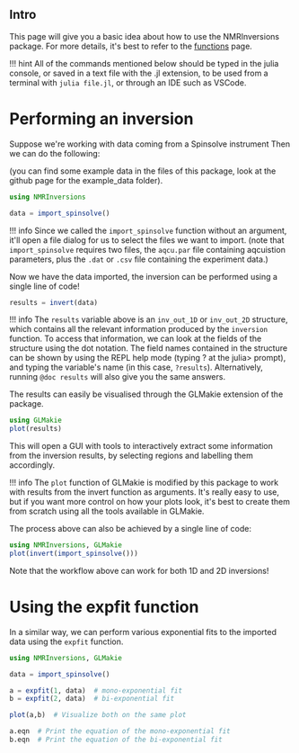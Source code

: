 ## Intro

This page will give you a basic idea about how to use the NMRInversions package.
For more details, it's best to refer to the [functions](functions.md) page.

!!! hint
    All of the commands mentioned below should be typed in the julia console, 
    or saved in a text file with the .jl extension, to be used 
    from a terminal with `julia file.jl`, or through an IDE such as VSCode.


# Performing an inversion

Suppose we're working with data coming from a Spinsolve instrument
Then we can do the following:

(you can find some example data in the files of this package, 
look at the github page for the example_data folder).

```julia
using NMRInversions

data = import_spinsolve()
```

!!! info
    Since we called the `import_spinsolve` function without an argument, 
    it'll open a file dialog for us to select the files we want to import.
    (note that `import_spinsolve` requires two files, the `aqcu.par` file
    containing aqcuistion parameters, plus the `.dat` or `.csv` file 
    containing the experiment data.)

Now we have the data imported, the inversion can be performed using a single line of code!

```julia
results = invert(data)
```

!!! info
    The `results` variable above is an `inv_out_1D` or `inv_out_2D` structure, 
    which contains all the relevant information produced by the `inversion` function.
    To access that information, we can look at the fields of the structure using the dot notation.
    The field names contained in the structure can be shown by using the REPL help mode 
    (typing ? at the julia> prompt), and typing the variable's name (in this case, `?results`). 
    Alternatively, running `@doc results` will also give you the same answers.

The results can easily be visualised through the GLMakie extension of the package.

```julia
using GLMakie
plot(results)
```
This will open a GUI with tools to interactively extract some information from the inversion results,
by selecting regions and labelling them accordingly.

!!! info
    The `plot` function of GLMakie is modified by this package 
    to work with results from the invert function as arguments.
    It's really easy to use, but if you want more control 
    on how your plots look, it's best to create them from scratch 
    using all the tools available in GLMakie.

The process above can also be achieved by a single line of code:
```julia
using NMRInversions, GLMakie
plot(invert(import_spinsolve()))
```

Note that the workflow above can work for both 1D and 2D inversions!

# Using the expfit function

In a similar way, we can perform various exponential 
fits to the imported data using the `expfit` function.

```julia
using NMRInversions, GLMakie

data = import_spinsolve()

a = expfit(1, data)  # mono-exponential fit
b = expfit(2, data)  # bi-exponential fit

plot(a,b)  # Visualize both on the same plot

a.eqn  # Print the equation of the mono-exponential fit
b.eqn  # Print the equation of the bi-exponential fit
```
